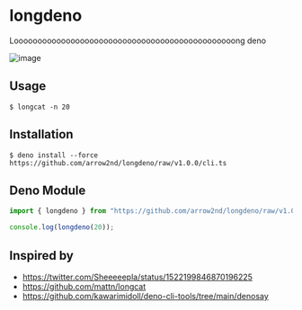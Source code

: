 # longdeno

Looooooooooooooooooooooooooooooooooooooooooooooong deno

![image](https://user-images.githubusercontent.com/44780846/167101214-9486d902-6238-4a2c-aa9f-490e80d0f8ed.png)

## Usage

```
$ longcat -n 20
```

## Installation

```
$ deno install --force https://github.com/arrow2nd/longdeno/raw/v1.0.0/cli.ts
```

## Deno Module

```js
import { longdeno } from "https://github.com/arrow2nd/longdeno/raw/v1.0.0/mod.ts";

console.log(longdeno(20));
```

## Inspired by

- https://twitter.com/Sheeeeepla/status/1522199846870196225
- https://github.com/mattn/longcat
- https://github.com/kawarimidoll/deno-cli-tools/tree/main/denosay

